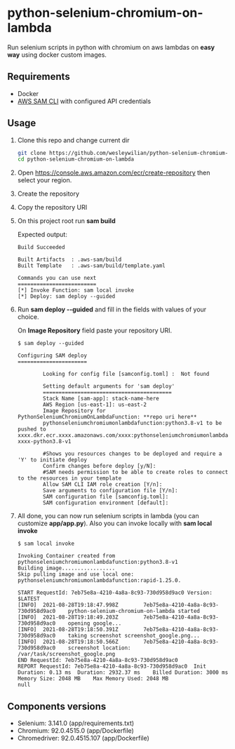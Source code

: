 # python-selenium-chromium-on-lambda
Run selenium scripts in python with chromium on aws lambdas on **easy way** using docker custom images.

## Requirements

- Docker
- [AWS SAM CLI](https://aws.amazon.com/serverless/sam/) with configured API credentials

## Usage

1) Clone this repo and change current dir
    ```bash
    git clone https://github.com/wesleywilian/python-selenium-chromium-on-lambda.git
    cd python-selenium-chromium-on-lambda
    ```
2) Open https://console.aws.amazon.com/ecr/create-repository then select your region.
3) Create the repository
4) Copy the repository URI
5) On this project root run **sam build**

    Expected output:

    ```
    Build Succeeded

    Built Artifacts  : .aws-sam/build
    Built Template   : .aws-sam/build/template.yaml

    Commands you can use next
    =========================
    [*] Invoke Function: sam local invoke
    [*] Deploy: sam deploy --guided
    ```
6) Run **sam deploy --guided** and fill in the fields with values of your choice. 

    On **Image Repository** field paste your repository URI.

    ```
    $ sam deploy --guided

    Configuring SAM deploy
    ======================

            Looking for config file [samconfig.toml] :  Not found

            Setting default arguments for 'sam deploy'
            =========================================
            Stack Name [sam-app]: stack-name-here
            AWS Region [us-east-1]: us-east-2
            Image Repository for PythonSeleniumChromiumOnLambdaFunction: **repo uri here**
            pythonseleniumchromiumonlambdafunction:python3.8-v1 to be pushed to xxxx.dkr.ecr.xxxx.amazonaws.com/xxxx:pythonseleniumchromiumonlambdafunction-xxxx-python3.8-v1

            #Shows you resources changes to be deployed and require a 'Y' to initiate deploy
            Confirm changes before deploy [y/N]: 
            #SAM needs permission to be able to create roles to connect to the resources in your template
            Allow SAM CLI IAM role creation [Y/n]: 
            Save arguments to configuration file [Y/n]: 
            SAM configuration file [samconfig.toml]: 
            SAM configuration environment [default]: 
    ```

7) All done, you can now run selenium scripts in lambda (you can customize **app/app.py**). Also you can invoke locally with **sam local invoke**

    ```
    $ sam local invoke

    Invoking Container created from pythonseleniumchromiumonlambdafunction:python3.8-v1
    Building image.................
    Skip pulling image and use local one: pythonseleniumchromiumonlambdafunction:rapid-1.25.0.

    START RequestId: 7eb75e8a-4210-4a8a-8c93-730d958d9ac0 Version: $LATEST
    [INFO]  2021-08-28T19:18:47.998Z        7eb75e8a-4210-4a8a-8c93-730d958d9ac0    python-selenium-chromium-on-lambda started
    [INFO]  2021-08-28T19:18:49.203Z        7eb75e8a-4210-4a8a-8c93-730d958d9ac0    opening google...
    [INFO]  2021-08-28T19:18:50.391Z        7eb75e8a-4210-4a8a-8c93-730d958d9ac0    taking screenshot screenshot_google.png...
    [INFO]  2021-08-28T19:18:50.566Z        7eb75e8a-4210-4a8a-8c93-730d958d9ac0    screenshot location: /var/task/screenshot_google.png
    END RequestId: 7eb75e8a-4210-4a8a-8c93-730d958d9ac0
    REPORT RequestId: 7eb75e8a-4210-4a8a-8c93-730d958d9ac0  Init Duration: 0.13 ms  Duration: 2932.37 ms    Billed Duration: 3000 ms        Memory Size: 2048 MB    Max Memory Used: 2048 MB
    null
    ```

## Components versions

- Selenium: 3.141.0 (app/requirements.txt)
- Chromium: 92.0.4515.0 (app/Dockerfile)
- Chromedriver: 92.0.4515.107 (app/Dockerfile)
